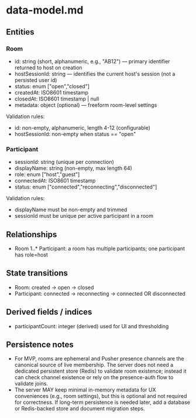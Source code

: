# data-model.md

## Entities

### Room

- id: string (short, alphanumeric, e.g., "AB12") — primary identifier returned to host on creation
- hostSessionId: string — identifies the current host's session (not a persisted user id)
- status: enum ["open","closed"]
- createdAt: ISO8601 timestamp
- closedAt: ISO8601 timestamp | null
- metadata: object (optional) — freeform room-level settings

Validation rules:

- id: non-empty, alphanumeric, length 4-12 (configurable)
- hostSessionId: non-empty when status == "open"

### Participant

- sessionId: string (unique per connection)
- displayName: string (non-empty, max length 64)
- role: enum ["host","guest"]
- connectedAt: ISO8601 timestamp
- status: enum ["connected","reconnecting","disconnected"]

Validation rules:

- displayName must be non-empty and trimmed
- sessionId must be unique per active participant in a room

## Relationships

- Room 1..\* Participant: a room has multiple participants; one participant has role=host

## State transitions

- Room: created -> open -> closed
- Participant: connected -> reconnecting -> connected OR disconnected

## Derived fields / indices

- participantCount: integer (derived) used for UI and thresholding

## Persistence notes

- For MVP, rooms are ephemeral and Pusher presence channels are the canonical source of live membership. The server does not need a dedicated persistent store (Redis) to validate room existence; instead it can check channel existence or rely on the presence-auth flow to validate joins.
- The server MAY keep minimal in-memory metadata for UX conveniences (e.g., room settings), but this is optional and not required for correctness. If long-term persistence is needed later, add a database or Redis-backed store and document migration steps.
